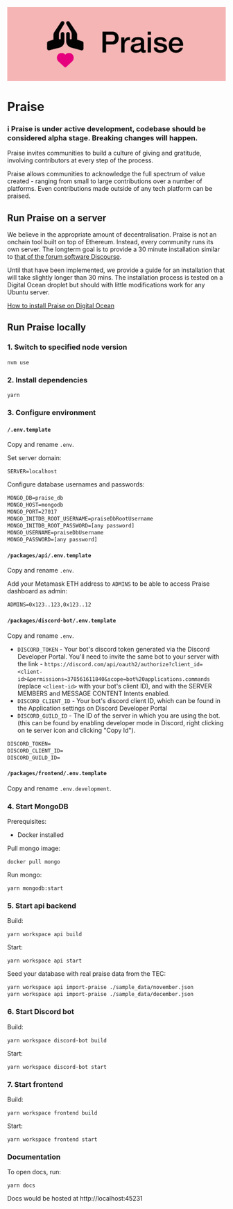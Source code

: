 ![Praise Banner](/media/banner.png)

# Praise

### ℹ️ Praise is under active development, codebase should be considered alpha stage. Breaking changes will happen.

Praise invites communities to build a culture of giving and gratitude, involving contributors at every step of the process.

Praise allows communities to acknowledge the full spectrum of value created - ranging from small to large contributions over a number of platforms. Even contributions made outside of any tech platform can be praised.

## Run Praise on a server

We believe in the appropriate amount of decentralisation. Praise is not an onchain tool built on top of Ethereum. Instead, every community runs its own server. The longterm goal is to provide a 30 minute installation similar to [that of the forum software Discourse](https://github.com/discourse/discourse/blob/main/docs/INSTALL-cloud.md).

Until that have been implemented, we provide a guide for an installation that will take slightly longer than 30 mins. The installation process is tested on a Digital Ocean droplet but should with little modifications work for any Ubuntu server.

[How to install Praise on Digital Ocean](/packages/docs/install-praise-on-digital-ocean.md)

## Run Praise locally

### 1. Switch to specified node version

```
nvm use
```

### 2. Install dependencies

```
yarn
```

### 3. Configure environment

#### `/.env.template`

Copy and rename `.env`.

Set server domain:

```
SERVER=localhost
```

Configure database usernames and passwords:

```
MONGO_DB=praise_db
MONGO_HOST=mongodb
MONGO_PORT=27017
MONGO_INITDB_ROOT_USERNAME=praiseDbRootUsername
MONGO_INITDB_ROOT_PASSWORD=[any password]
MONGO_USERNAME=praiseDbUsername
MONGO_PASSWORD=[any password]
```

#### `/packages/api/.env.template`

Copy and rename `.env`.

Add your Metamask ETH address to `ADMINS` to be able to access Praise dashboard as admin:

```
ADMINS=0x123..123,0x123..12
```

#### `/packages/discord-bot/.env.template`

Copy and rename `.env`.

- `DISCORD_TOKEN` - Your bot's discord token generated via the Discord Developer Portal. You'll need to invite the same bot to your server with the link - `https://discord.com/api/oauth2/authorize?client_id=<client-id>&permissions=378561611840&scope=bot%20applications.commands` (replace `<client-id>` with your bot's client ID), and with the SERVER MEMBERS and MESSAGE CONTENT Intents enabled.
- `DISCORD_CLIENT_ID` - Your bot's discord client ID, which can be found in the Application settings on Discord Developer Portal
- `DISCORD_GUILD_ID` - The ID of the server in which you are using the bot. (this can be found by enabling developer mode in Discord, right clicking on te server icon and clicking "Copy Id").

```
DISCORD_TOKEN=
DISCORD_CLIENT_ID=
DISCORD_GUILD_ID=
```

#### `/packages/frontend/.env.template`

Copy and rename `.env.development`.

### 4. Start MongoDB

Prerequisites:

- Docker installed

Pull mongo image:

```
docker pull mongo
```

Run mongo:

```
yarn mongodb:start
```

### 5. Start api backend

Build:

```
yarn workspace api build
```

Start:

```
yarn workspace api start
```

Seed your database with real praise data from the TEC:

```
yarn workspace api import-praise ./sample_data/november.json
yarn workspace api import-praise ./sample_data/december.json
```

### 6. Start Discord bot

Build:

```
yarn workspace discord-bot build
```

Start:

```
yarn workspace discord-bot start
```

### 7. Start frontend

Build:

```
yarn workspace frontend build
```

Start:

```
yarn workspace frontend start
```

### Documentation

To open docs, run:

```
yarn docs
```

Docs would be hosted at http://localhost:45231
